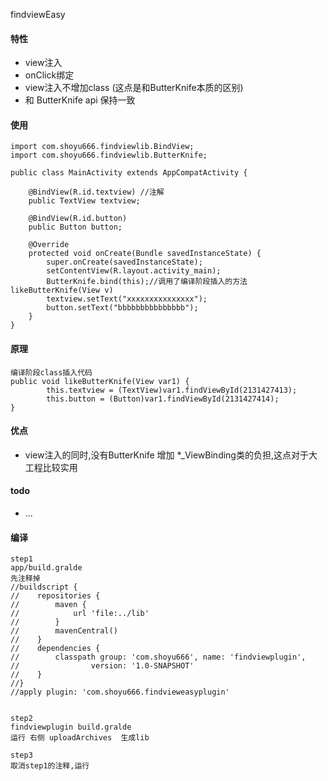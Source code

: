 findviewEasy

#### 特性
- view注入
- onClick绑定
- view注入不增加class (这点是和ButterKnife本质的区别)
- 和 ButterKnife api 保持一致


#### 使用


```
import com.shoyu666.findviewlib.BindView;
import com.shoyu666.findviewlib.ButterKnife;

public class MainActivity extends AppCompatActivity {

    @BindView(R.id.textview) //注解
    public TextView textview;

    @BindView(R.id.button)
    public Button button;

    @Override
    protected void onCreate(Bundle savedInstanceState) {
        super.onCreate(savedInstanceState);
        setContentView(R.layout.activity_main);
        ButterKnife.bind(this);//调用了编译阶段插入的方法 likeButterKnife(View v)
        textview.setText("xxxxxxxxxxxxxxx");
        button.setText("bbbbbbbbbbbbbbb");
    }
}
```

#### 原理

```
编译阶段class插入代码
public void likeButterKnife(View var1) {
        this.textview = (TextView)var1.findViewById(2131427413);
        this.button = (Button)var1.findViewById(2131427414);
}
```
#### 优点
- view注入的同时,没有ButterKnife 增加 *_ViewBinding类的负担,这点对于大工程比较实用

#### todo
- ...

#### 编译


```
step1
app/build.gralde
先注释掉
//buildscript {
//    repositories {
//        maven {
//            url 'file:../lib'
//        }
//        mavenCentral()
//    }
//    dependencies {
//        classpath group: 'com.shoyu666', name: 'findviewplugin',
//                version: '1.0-SNAPSHOT'
//    }
//}
//apply plugin: 'com.shoyu666.findvieweasyplugin'


step2
findviewplugin build.gralde
运行 右侧 uploadArchives  生成lib

step3
取消step1的注释,运行
```
